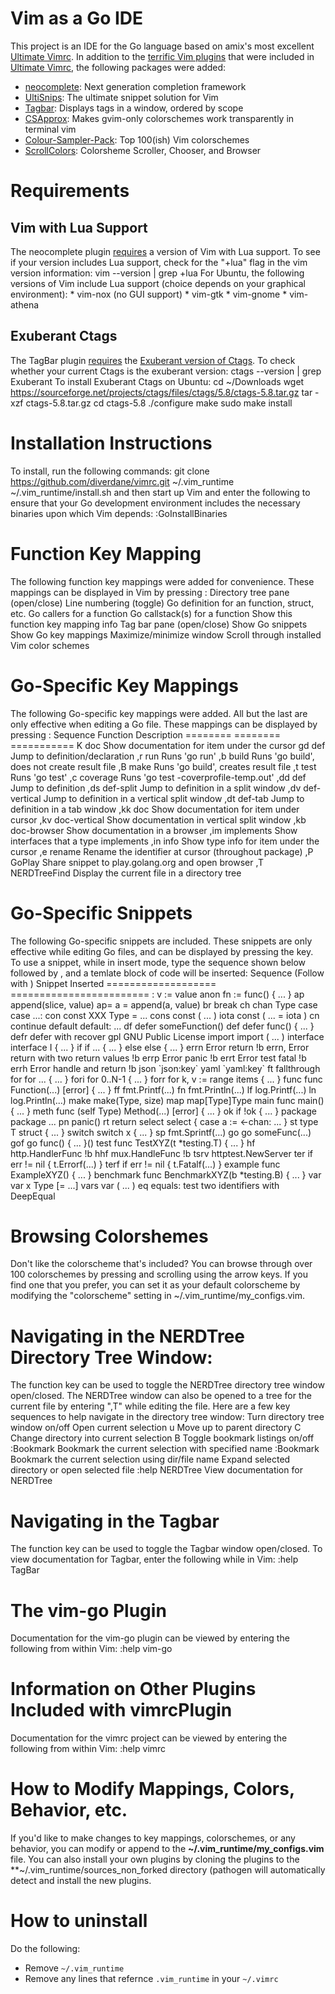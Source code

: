 # Vim as a Go IDE

This project is an IDE for the Go language based on amix's most excellent [Ultimate Vimrc](https://github.com/amix/vimrc). In addition to the [terrific Vim plugins](https://github.com/amix/vimrc#included-plugins) that were included in [Ultimate Vimrc](https://github.com/amix/vimrc), the following packages were added:

* [neocomplete](https://github.com/Shougo/neocomplete.vim): Next generation completion framework
* [UltiSnips](https://github.com/SirVer/ultisnips): The ultimate snippet solution for Vim
* [Tagbar](https://github.com/majutsushi/tagbar): Displays tags in a window, ordered by scope
* [CSApprox](https://github.com/vim-scripts/CSApprox): Makes gvim-only colorschemes work transparently in terminal vim
* [Colour-Sampler-Pack](https://github.com/vim-scripts/Colour-Sampler-Pack): Top 100(ish) Vim colorschemes
* [ScrollColors](https://github.com/vim-scripts/ScrollColors): Colorsheme Scroller, Chooser, and Browser

# Requirements

## Vim with Lua Support
The neocomplete plugin [requires](https://github.com/Shougo/neocomplete) a version of Vim with Lua support. To see if your version includes Lua support, check for the "+lua" flag in the vim version information:
    vim --version | grep +lua
For Ubuntu, the following versions of Vim include Lua support (choice depends on your graphical environment):
    * vim-nox    (no GUI support)
    * vim-gtk
    * vim-gnome
    * vim-athena

## Exuberant Ctags
The TagBar plugin [requires](https://github.com/majutsushi/tagbar#dependencies) the [Exuberant version of Ctags](http://ctags.sourceforge.net/). To check whether your current Ctags is the exuberant version:
    ctags --version | grep Exuberant
To install Exuberant Ctags on Ubuntu:
     cd ~/Downloads
     wget https://sourceforge.net/projects/ctags/files/ctags/5.8/ctags-5.8.tar.gz
     tar -xzf ctags-5.8.tar.gz
     cd ctags-5.8
     ./configure
     make
     sudo make install

# Installation Instructions
To install, run the following commands:
    git clone https://github.com/diverdane/vimrc.git ~/.vim_runtime
    ~/.vim_runtime/install.sh
and then start up Vim and enter the following to ensure that your Go development environment includes the necessary binaries upon which Vim depends:
    :GoInstallBinaries

# Function Key Mapping
The following function key mappings were added for convenience. These mappings can be displayed in Vim by pressing <F7>:
    <F2>      Directory tree pane (open/close)
    <F3>      Line numbering (toggle)
    <F4>      Go definition for an function, struct, etc.
    <F5>      Go callers for a function
    <F6>      Go callstack(s) for a function
    <F7>      Show this function key mapping info
    <F8>      Tag bar pane (open/close)
    <F9>      Show Go snippets
    <F10>     Show Go key mappings
    <F11>     Maximize/minimize window
    <F12>     Scroll through installed Vim color schemes

# Go-Specific Key Mappings
The following Go-specific key mappings were added. All but the last are only effective when editing a Go file. These mappings can be displayed by pressing <F10>:
    Sequence  Function       Description
    ========  ========       ===========
       K       doc           Show documentation for item under the cursor
       gd      def           Jump to definition/declaration
      ,r       run           Runs 'go run'
      ,b       build         Runs 'go build', does not create result file
      ,B       make          Runs 'go build', creates result file
      ,t       test          Runs 'go test'
      ,c       coverage      Runs 'go test -coverprofile-temp.out'
      ,dd      def           Jump to definition
      ,ds      def-split     Jump to definition in a split window
      ,dv      def-vertical  Jump to definition in a vertical split window
      ,dt      def-tab       Jump to definition in a tab window
      ,kk      doc           Show documentation for item under cursor
      ,kv      doc-vertical  Show documentation in vertical split window
      ,kb      doc-browser   Show documentation in a browser
      ,im      implements    Show interfaces that a type implements
      ,in      info          Show type info for item under the cursor
      ,e       rename        Rename the identifier at cursor (throughout package)
      ,P       GoPlay        Share snippet to play.golang.org and open browser
      ,T       NERDTreeFind  Display the current file in a directory tree

# Go-Specific Snippets
The following Go-specific snippets are included. These snippets are only effective while editing Go files, and can be displayed by pressing the <F9> key. To use a snippet, while in insert mode, type the sequence shown below followed by <Tab>, and a temlate block of code will be inserted:
         Sequence
    (Follow with <Tab>)       Snippet Inserted
    ===================   ========================
            :             v := value
            anon          fn := func() { ... }
            ap            append(slice, value)
            ap=           a = append(a, value)
            br            break
            ch            chan Type
            case          case ...:
            con           const XXX Type = ...
            cons          const ( ... )
            iota          const ( ... = iota )
            cn            continue
            default       default: ...
            df            defer someFunction()
            def           defer func() { ... }
            defr          defer with recover
            gpl           GNU Public License
            import        import ( ... )
            interface     interface I { ... }
            if            if ... { ... }
            else          else { ... }
            errn          Error return  !b
            errn,         Error return with two return values !b
            errp          Error panic !b
            errt          Error test fatal  !b
            errh          Error handle and return !b
            json          \`json:key\`
            yaml          \`yaml:key\`
            ft            fallthrough
            for           for ... { ... }
            fori          for 0..N-1 { ... }
            forr          for k, v := range items { ... }
            func          func Function(...) [error] { ... }
            ff            fmt.Printf(...)
            fn            fmt.Println(...)
            lf            log.Printf(...)
            ln            log.Println(...)
            make          make(Type, size)
            map           map[Type]Type
            main          func main() { ... }
            meth          func (self Type) Method(...) [error] { ... }
            ok            if !ok { ... }
            package       package ...
            pn            panic()
            rt            return
            select        select { case a := <-chan: ... }
            st            type T struct { ... }
            switch        switch x { ... }
            sp            fmt.Sprintf(...)
            go            go someFunc(...)
            gof           go func() { ... }()
            test          func TestXYZ(t *testing.T) { ... }
            hf            http.HandlerFunc !b
            hhf           mux.HandleFunc !b
            tsrv          httptest.NewServer
            ter           if err != nil { t.Errorf(...) }
            terf          if err != nil { t.Fatalf(...) }
            example       func ExampleXYZ() { ... }
            benchmark     func BenchmarkXYZ(b *testing.B) { ... }
            var           var x Type [= ...]
            vars          var ( ... )
            eq            equals: test two identifiers with DeepEqual

# Browsing Colorshemes
Don't like the colorscheme that's included? You can browse through over 100 colorschemes by pressing <F12> and scrolling using the arrow keys. If you find one that you prefer, you can set it as your default colorscheme by modifying the "colorscheme" setting in ~/.vim_runtime/my_configs.vim.

# Navigating in the NERDTree Directory Tree Window:
The <F2> function key can be used to toggle the NERDTree directory tree window open/closed. The NERDTree window can also be opened to a tree for the current file by entering ",T" while editing the file. Here are a few key sequences to help navigate in the directory tree window:
         <F2>         Turn directory tree window on/off
        <Enter>       Open current selection
           u          Move up to parent directory
           C          Change directory into current selection
           B          Toggle bookmark listings on/off
    :Bookmark <name>  Bookmark the current selection with specified name
    :Bookmark         Bookmark the current selection using dir/file name
    <Double-Click>    Expand selected directory or open selected file
    :help NERDTree    View documentation for NERDTree

# Navigating in the Tagbar
The <F8> function key can be used to toggle the Tagbar window open/closed. To view documentation for Tagbar, enter the following while in Vim:
    :help TagBar

# The vim-go Plugin
Documentation for the vim-go plugin can be viewed by entering the following from within Vim:
    :help vim-go

# Information on Other Plugins Included with vimrcPlugin
Documentation for the vimrc project can be viewed by entering the following from within Vim:
    :help vimrc

# How to Modify Mappings, Colors, Behavior, etc.
If you'd like to make changes to key mappings, colorschemes, or any behavior, you can modify or append to the **~/.vim_runtime/my_configs.vim** file. You can also install your own plugins by cloning the plugins to the **~/.vim_runtime/sources_non_forked directory (pathogen will automatically detect and install the new plugins.

# How to uninstall
Do the following:
* Remove `~/.vim_runtime`
* Remove any lines that refernce `.vim_runtime` in your `~/.vimrc`

